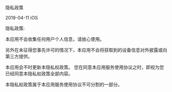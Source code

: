 隐私政策

 2019-04-11 iOS
 
隐私政策:

本应用不会收集任何用户个人信息，请放心使用。

另外在未征得您事先许可的情况下，本应用不会将获取到的设备信息对外披露或向第三方提供。

本应用会不时更新本隐私权政策。 您在同意本应用服务使用协议之时，即视为您已经同意本隐私权政策全部内容。

本隐私权政策属于本应用服务使用协议不可分割的一部分。
